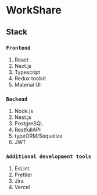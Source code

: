 # WorkShare
## Stack
### `Frontend`
<ol>
<li>React</li>
<li>Next.js</li>
<li>Typescript</li>
<li>Redux toolkit</li>
<li>Material UI</li>
</ol>

### `Backend`
<ol>
<li>Node.js</li>
<li>Nest.js</li>
<li>PostgreSQL</li>
<li>RestfullAPI</li>
<li>typeORM/Sequelize</li>
<li>JWT</li>
</ol>

### `Additional development tools`
<ol>
<li>EsLint</li>
<li>Prettier</li>
<li>Jira</li>
<li>Vercel</li>
</ol>
